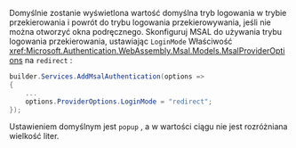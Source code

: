 Domyślnie zostanie wyświetlona wartość domyślna tryb logowania w trybie przekierowania i powrót do trybu logowania przekierowywania, jeśli nie można otworzyć okna podręcznego. Skonfiguruj MSAL do używania trybu logowania przekierowania, ustawiając `LoginMode` Właściwość <xref:Microsoft.Authentication.WebAssembly.Msal.Models.MsalProviderOptions> na `redirect` :

```csharp
builder.Services.AddMsalAuthentication(options =>
{
    ...
    options.ProviderOptions.LoginMode = "redirect";
});
```

Ustawieniem domyślnym jest `popup` , a w wartości ciągu nie jest rozróżniana wielkość liter.
